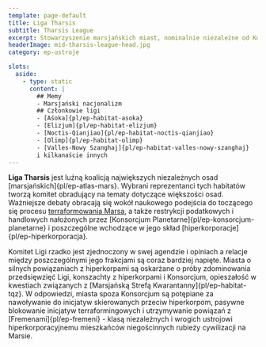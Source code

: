 ```yaml
---
template: page-default
title: Liga Tharsis
subtitle: Tharsis League
excerpt: Stowarzyszenie marsjańskich miast, nominalnie niezależne od Konsorcjum Planetarnego
headerImage: mid-tharsis-league-head.jpg
category: ep-ustroje

slots:
  aside:
    - type: static
      content: |
        ## Memy
        - Marsjański nacjonalizm
        ## Członkowie ligi 
        - [Aśoka]{pl/ep-habitat-asoka}
        - [Elizjum]{pl/ep-habitat-elizjum}
        - [Noctis-Qianjiao]{pl/ep-habitat-noctis-qianjiao}
        - [Olimp]{pl/ep-habitat-olimp}
        - [Valles-Nowy Szanghaj]{pl/ep-habitat-valles-nowy-szanghaj}
        i kilkanaście innych
---
```

**Liga Tharsis** jest luźną koalicją największych niezależnych osad [marsjańskich]{pl/ep-atlas-mars}. Wybrani reprezentanci tych habitatów tworzą komitet obradujący na tematy dotyczące większości osad. Ważniejsze debaty obracają się wokół naukowego podejścia do toczącego się procesu [terraformowania Marsa](http://en.wikipedia.org/wiki/Terraforming_of_Mars), a także restrykcji podatkowych i handlowych nałożonych przez [Konsorcjum Planetarne]{pl/ep-konsorcjum-planetarne} i poszczególne wchodzące w jego skład [hiperkorporacje]{pl/ep-hiperkorporacja}.

Komitet Ligi rzadko jest zjednoczony w swej agendzie i opiniach a relacje między poszczególnymi jego frakcjami są coraz bardziej napięte. Miasta o silnych powiązaniach z hiperkorpami są oskarżane o próby zdominowania przedsięwzięć Ligi, konszachty z hiperkorpami i Konsorcjum, opieszałość w kwestiach związanych z [Marsjańską Strefą Kwarantanny]{pl/ep-habitat-tqz}. W odpowiedzi, miasta spoza Konsorcjum są potępiane za nawoływanie do inicjatyw skierowanych przeciw hiperkorpom, pasywne blokowanie inicjatyw terraformingowych i utrzymywanie powiązań z [Fremenami]{pl/ep-fremeni} - klasą niezależnych i wrogich ustrojowi hiperkorporacyjnemu mieszkańców niegościnnych rubieży cywilizacji na Marsie.
